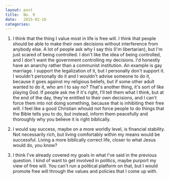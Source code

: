 ```yaml
---
layout: post
title:  No. 9
date:   2015-02-16
categories: 
---
```


1. I think that the thing I value most in life is free will. I think that people should be able to make their own decisions without interference from anybody else. A lot of people ask why I say this (I'm libertarian), but I'm just scared of being controlled. I don't like the idea of being controlled, and I don't want the government controlling my decisions. I'd honestly have an anarchy rather than a communist institution. An example is gay marriage. I support the legalization of it, but I personally don't support it. I wouldn't personally do it and I wouldn't advise someone to do it, because it goes against my religious beliefs, but if some other adult wanted to do it, who am I to say no? That's another thing, it's sort of like playing God. If people ask me if it's right, I'll tell them what I think, but at the end of the day, they're entitled to their own decisions, and I can't force them into not doing something, because that is inhibiting their free will. I feel like a good Christian whould not force people to do things that the Bible tells you  to do, but instead, inform them peacefully and thoroughly why you believe it is right biblically. 

2. I would say success, maybe on a more worldly level, is financial stability. Not necessarily rich, but living comfortably within my means would be successful. Living a more biblically correct life, closer to what Jesus would do, you know?

3. I think I've already covered my goals in what I've said in the previous question. I kind of want to get involved in politics, maybe purport my view of free will. You can't run a political platform on that, but I would promote free will through the values and policies that I come up with.